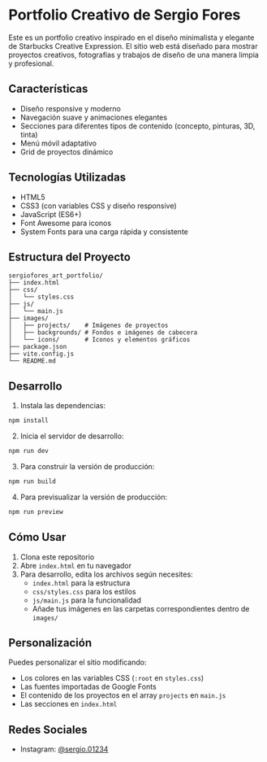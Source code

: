 # Portfolio Creativo de Sergio Fores

Este es un portfolio creativo inspirado en el diseño minimalista y elegante de Starbucks Creative Expression. El sitio web está diseñado para mostrar proyectos creativos, fotografías y trabajos de diseño de una manera limpia y profesional.

## Características

- Diseño responsive y moderno
- Navegación suave y animaciones elegantes
- Secciones para diferentes tipos de contenido (concepto, pinturas, 3D, tinta)
- Menú móvil adaptativo
- Grid de proyectos dinámico

## Tecnologías Utilizadas

- HTML5
- CSS3 (con variables CSS y diseño responsive)
- JavaScript (ES6+)
- Font Awesome para iconos
- System Fonts para una carga rápida y consistente

## Estructura del Proyecto

```
sergiofores_art_portfolio/
├── index.html
├── css/
│   └── styles.css
├── js/
│   └── main.js
├── images/
│   ├── projects/    # Imágenes de proyectos
│   ├── backgrounds/ # Fondos e imágenes de cabecera
│   └── icons/       # Iconos y elementos gráficos
├── package.json
├── vite.config.js
└── README.md
```

## Desarrollo

1. Instala las dependencias:
```bash
npm install
```

2. Inicia el servidor de desarrollo:
```bash
npm run dev
```

3. Para construir la versión de producción:
```bash
npm run build
```

4. Para previsualizar la versión de producción:
```bash
npm run preview
```

## Cómo Usar

1. Clona este repositorio
2. Abre `index.html` en tu navegador
3. Para desarrollo, edita los archivos según necesites:
   - `index.html` para la estructura
   - `css/styles.css` para los estilos
   - `js/main.js` para la funcionalidad
   - Añade tus imágenes en las carpetas correspondientes dentro de `images/`

## Personalización

Puedes personalizar el sitio modificando:

- Los colores en las variables CSS (`:root` en `styles.css`)
- Las fuentes importadas de Google Fonts
- El contenido de los proyectos en el array `projects` en `main.js`
- Las secciones en `index.html`

## Redes Sociales

- Instagram: [@sergio.01234](https://www.instagram.com/sergio.01234/)
